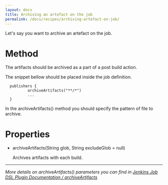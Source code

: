 ```yaml
---
layout: docs
title: Archiving an artefact on the job
permalink: /docs/recipes/archiving-artefact-on-job/
---
```


Let's say you want to archive an artefact on the job.

# Method

The artifacts should be archived as a part of a post build action.

The snippet bellow should be placed inside the job definition.

```
  publishers {
          archiveArtifacts("**/*")
          ...
  }
```

In the archiveArtifacts() method you should specify the pattern of file to archive.

# Properties

- archiveArtifacts(String glob, String excludeGlob = null)

  Archives artifacts with each build.

---
_More details on archiveArtifacts() parameters you can find in [Jenkins Job DSL Plugin Documentation / archiveArtifacts](https://jenkinsci.github.io/job-dsl-plugin/#method/javaposse.jobdsl.dsl.helpers.publisher.PublisherContext.archiveArtifacts)_





